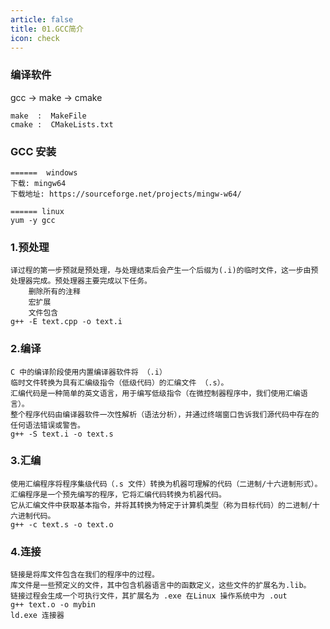 ```yaml
---
article: false
title: 01.GCC简介
icon: check
---
```


### 编译软件
gcc -> make -> cmake
```text
make  :  MakeFile
cmake :  CMakeLists.txt
```
### GCC 安装
```text
======  windows
下载: mingw64
下载地址: https://sourceforge.net/projects/mingw-w64/

====== linux 
yum -y gcc

```

### 1.预处理
```text
译过程的第一步预就是预处理，与处理结束后会产生一个后缀为(.i)的临时文件，这一步由预处理器完成。预处理器主要完成以下任务。
    删除所有的注释
    宏扩展
    文件包含
g++ -E text.cpp -o text.i
```

### 2.编译
```text
C 中的编译阶段使用内置编译器软件将 （.i） 
临时文件转换为具有汇编级指令（低级代码）的汇编文件 （.s）。
汇编代码是一种简单的英文语言，用于编写低级指令（在微控制器程序中，我们使用汇编语言）。
整个程序代码由编译器软件一次性解析（语法分析），并通过终端窗口告诉我们源代码中存在的任何语法错误或警告。
g++ -S text.i -o text.s
```

### 3.汇编
```text
使用汇编程序将程序集级代码（.s 文件）转换为机器可理解的代码（二进制/十六进制形式）。
汇编程序是一个预先编写的程序，它将汇编代码转换为机器代码。
它从汇编文件中获取基本指令，并将其转换为特定于计算机类型（称为目标代码）的二进制/十六进制代码。
g++ -c text.s -o text.o
```

### 4.连接
```text
链接是将库文件包含在我们的程序中的过程。
库文件是一些预定义的文件，其中包含机器语言中的函数定义，这些文件的扩展名为.lib。
链接过程会生成一个可执行文件，其扩展名为 .exe 在Linux 操作系统中为 .out
g++ text.o -o mybin
ld.exe 连接器
```







